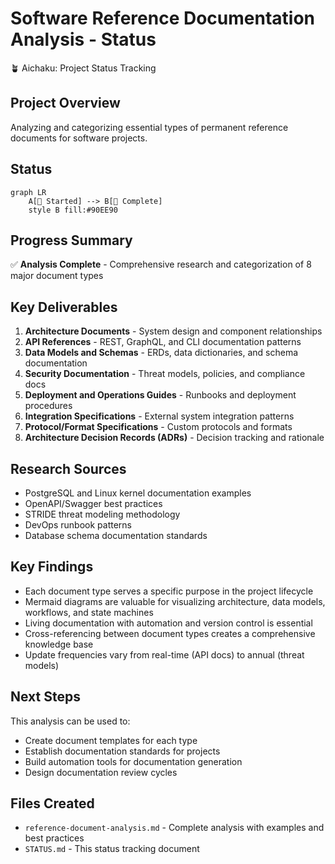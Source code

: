 # Software Reference Documentation Analysis - Status

🪴 Aichaku: Project Status Tracking

## Project Overview

Analyzing and categorizing essential types of permanent reference documents for
software projects.

## Status

```mermaid
graph LR
    A[🌱 Started] --> B[🌳 Complete]
    style B fill:#90EE90
```

## Progress Summary

✅ **Analysis Complete** - Comprehensive research and categorization of 8 major
document types

## Key Deliverables

1. **Architecture Documents** - System design and component relationships
2. **API References** - REST, GraphQL, and CLI documentation patterns
3. **Data Models and Schemas** - ERDs, data dictionaries, and schema
   documentation
4. **Security Documentation** - Threat models, policies, and compliance docs
5. **Deployment and Operations Guides** - Runbooks and deployment procedures
6. **Integration Specifications** - External system integration patterns
7. **Protocol/Format Specifications** - Custom protocols and formats
8. **Architecture Decision Records (ADRs)** - Decision tracking and rationale

## Research Sources

- PostgreSQL and Linux kernel documentation examples
- OpenAPI/Swagger best practices
- STRIDE threat modeling methodology
- DevOps runbook patterns
- Database schema documentation standards

## Key Findings

- Each document type serves a specific purpose in the project lifecycle
- Mermaid diagrams are valuable for visualizing architecture, data models,
  workflows, and state machines
- Living documentation with automation and version control is essential
- Cross-referencing between document types creates a comprehensive knowledge
  base
- Update frequencies vary from real-time (API docs) to annual (threat models)

## Next Steps

This analysis can be used to:

- Create document templates for each type
- Establish documentation standards for projects
- Build automation tools for documentation generation
- Design documentation review cycles

## Files Created

- `reference-document-analysis.md` - Complete analysis with examples and best
  practices
- `STATUS.md` - This status tracking document
